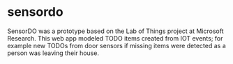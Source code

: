 sensordo
========

SensorDO was a prototype based on the Lab of Things project at Microsoft Research.  This web app modeled TODO items created from IOT events; for example new TODOs from door sensors if missing items were detected as a person was leaving their house.
